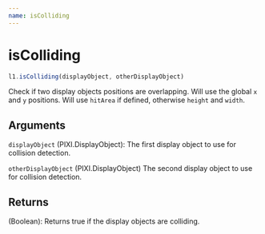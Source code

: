 ```yaml
---
name: isColliding
---
```


# isColliding

```js
l1.isColliding(displayObject, otherDisplayObject)
```

Check if two display objects positions are overlapping. Will use the global `x` and `y` positions. Will use `hitArea` if defined, otherwise `height` and `width`.

## Arguments

`displayObject` (PIXI.DisplayObject): The first display object to use for collision detection.

`otherDisplayObject` (PIXI.DisplayObject) The second display object to use for collision detection.

## Returns

(Boolean): Returns true if the display objects are colliding.
